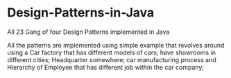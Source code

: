# Design-Patterns-in-Java
All 23 Gang of four Design Patterns implemented in Java

All the patterns are implemented using simple example that revolves around using a Car factory that has different models of cars;
have showrooms in different cities; Headquarter somewhere; car manufacturing process and Hierarchy of Employee that has different job within the car company;
